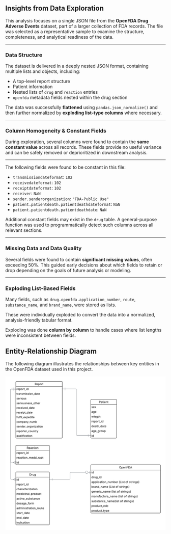 ##  Insights from Data Exploration

This analysis focuses on a single JSON file from the **OpenFDA Drug Adverse Events** dataset, part of a larger collection of FDA records. The file was selected as a representative sample to examine the structure, completeness, and analytical readiness of the data.

---

###  Data Structure

The dataset is delivered in a deeply nested JSON format, containing multiple lists and objects, including:

- A top-level report structure
- Patient information
- Nested lists of `drug` and `reaction` entries
- `openfda` metadata fields nested within the drug section

The data was successfully **flattened** using `pandas.json_normalize()` and then further normalized by **exploding list-type columns** where necessary.

---

###  Column Homogeneity & Constant Fields

During exploration, several columns were found to contain the **same constant value** across all records. These fields provide no useful variance and can be safely removed or deprioritized in downstream analysis.

---


The following fields were found to be constant in this file:

- `transmissiondateformat`: `102`
- `receivedateformat`: `102`
- `receiptdateformat`: `102`
- `receiver`: `NaN`
- `sender.senderorganization`: `"FDA-Public Use"`
- `patient.patientdeath.patientdeathdateformat`: `NaN`
- `patient.patientdeath.patientdeathdate`: `NaN`

Additional constant fields may exist in the `drug` table. A general-purpose function was used to programmatically detect such columns across all relevant sections.

---

###  Missing Data and Data Quality

Several fields were found to contain **significant missing values**, often exceeding 50%. This guided early decisions about which fields to retain or drop depending on the goals of future analysis or modeling.

---

###  Exploding List-Based Fields

Many fields, such as `drug.openfda.application_number`, `route`, `substance_name`, and `brand_name`, were stored as lists.

These were individually exploded to convert the data into a normalized, analysis-friendly tabular format.

Exploding was done **column by column** to handle cases where list lengths were inconsistent between fields.


## Entity-Relationship Diagram

The following diagram illustrates the relationships between key entities in the OpenFDA dataset used in this project.

![Entity-Relationship Diagram](ER.png)

